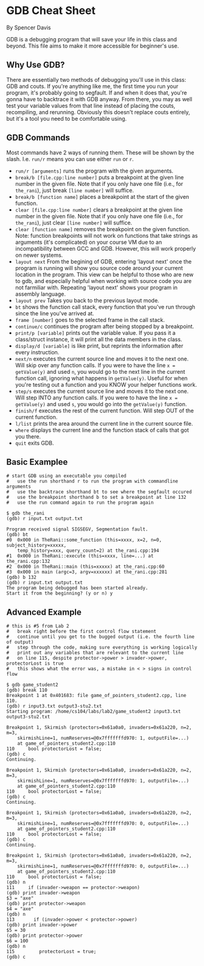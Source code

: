 # GDB Cheat Sheet

By Spencer Davis

GDB is a debugging program that will save your life in this class and beyond.
This file aims to make it more accessible for beginner's use.

## Why Use GDB?

There are essentially two methods of debugging you'll use in this class: GDB and couts.
If you're anything like me, the first time you run your program, it's probably going to segfault.
If and when it does that, you're gonna have to backtrace it with GDB anyway.
From there, you may as well test your variable values from that line instead of placing the couts, recompiling, and rerunning.
Obviously this doesn't replace couts entirely, but it's a tool you need to be comfortable using.

## GDB Commands

Most commands have 2 ways of running them.
These will be shown by the slash. I.e. `run/r` means you can use either `run` or `r`.

- `run/r [arguments]` runs the program with the given arguments.
- `break/b [file.cpp:line number]` puts a breakpoint at the given line number in the given file.
  Note that if you only have one file (i.e., for `the_rani`), just break `[line number]` will suffice.
- `break/b [function name]` places a breakpoint at the start of the given function.
- `clear [file.cpp:line number]` clears a breakpoint at the given line number in the given file.
  Note that if you only have one file (i.e., for `the_rani`), just clear `[line number]` will suffice.
- `clear [function name]` removes the breakpoint on the given function.
  Note: function breakpoints will not work on functions that take strings as arguments (it's complicated) on your course VM due to an incompatibility between GCC and GDB.
  However, this will work properly on newer systems.
- `layout next` From the begining of GDB, entering 'layout next' once the program is running will show you source code around your current location in the program. 
  This view can be helpful to those who are new to gdb, and especially helpful when working with source code you are not farmiliar with. 
  Repeating 'layout next' shows your program in assembly language.
- `layout prev` Takes you back to the previous layout mode. 
- `bt` shows the function call stack, every function that you've run through since the line you've arrived at.
- `frame [number]` goes to the selected frame in the call stack.
- `continue/c` continues the program after being stopped by a breakpoint.
- `print/p [variable]` prints out the variable value.
  If you pass it a class/struct instance, it will print all the data members in the class.
- `display/d [variable]` is like print, but reprints the information after every instruction.
- `next/n` executes the current source line and moves it to the next one.
  Will skip over any function calls.
  If you were to have the line `x = getValue(y)` and used `n`, you would go to the next line in the current function call, ignoring what happens in `getValue(y)`.
  Useful for when you're testing out a function and you KNOW your helper functions work.
- `step/s` executes the current source line and moves it to the next one.
  Will step INTO any function calls.
  If you were to have the line `x = getValue(y)` and used `s`, you would go into the `getValue(y)` function.
- `finish/f` executes the rest of the current function.
  Will step OUT of the current function.
- `l/list` prints the area around the current line in the current source file.
- `where` displays the current line and the function stack of calls that got you there.
- `quit` exits GDB.

## Basic Examplee

```
# start GDB using an executable you compiled
#   use the run shorthand r to run the program with commandline arguments
#   use the backtrace shorthand bt to see where the segfault occured
#   use the breakpoint shorthand b to set a breakpoint at line 132
#   use the run command again to run the program again

$ gdb the_rani
(gdb) r input.txt output.txt

Program received signal SIGSEGV, Segmentation fault.
(gdb) bt
#0  0x000 in TheRani::some_function (this=xxxx, x=2, n=0, subject_history=xxxxx,
    temp_history=xxx, query_count=2) at the_rani.cpp:194
#1  0x000 in TheRani::execute (this=xxxx, line=...) at the_rani.cpp:132
#2  0x000 in TheRani::main (this=xxxxx) at the_rani.cpp:60
#3  0x000 in main (argc=3, argv=xxxxxx) at the_rani.cpp:281
(gdb) b 132
(gdb) r input.txt output.txt
The program being debugged has been started already.
Start it from the beginning? (y or n) y
```

## Advanced Example

```
# this is #5 from Lab 2
#   break right before the first control flow statement
#   continue until you get to the bugged output (i.e. the fourth line of output)
#   step through the code, making sure everything is working logically
#   print out any variables that are relevant to the current line
#   on line 115, despite protector->power > invader->power, protectorLost is true
#   this shows what the error was, a mistake in < > signs in control flow

$ gdb game_student2
(gdb) break 110
Breakpoint 1 at 0x401683: file game_of_pointers_student2.cpp, line 110.
(gdb) r input3.txt output3-stu2.txt
Starting program: /home/cs104/labs/lab2/game_student2 input3.txt output3-stu2.txt

Breakpoint 1, Skirmish (protectors=0x61a0a0, invaders=0x61a220, n=2, m=3, 
    skirmishLine=1, numReserves=@0x7fffffffd970: 1, outputFile=...)
    at game_of_pointers_student2.cpp:110
110	    bool protectorLost = false;
(gdb) c
Continuing.

Breakpoint 1, Skirmish (protectors=0x61a0a0, invaders=0x61a220, n=2, m=3, 
    skirmishLine=1, numReserves=@0x7fffffffd970: 1, outputFile=...)
    at game_of_pointers_student2.cpp:110
110	    bool protectorLost = false;
(gdb) c
Continuing.

Breakpoint 1, Skirmish (protectors=0x61a0a0, invaders=0x61a220, n=2, m=3, 
    skirmishLine=1, numReserves=@0x7fffffffd970: 0, outputFile=...)
    at game_of_pointers_student2.cpp:110
110	    bool protectorLost = false;
(gdb) c
Continuing.

Breakpoint 1, Skirmish (protectors=0x61a0a0, invaders=0x61a220, n=2, m=3, 
    skirmishLine=1, numReserves=@0x7fffffffd970: 0, outputFile=...)
    at game_of_pointers_student2.cpp:110
110	    bool protectorLost = false;
(gdb) n
111	    if (invader->weapon == protector->weapon)
(gdb) print invader->weapon
$3 = "axe"
(gdb) print protector->weapon
$4 = "axe"
(gdb) n
113	      if (invader->power < protector->power)
(gdb) print invader->power
$5 = 30
(gdb) print protector->power
$6 = 100
(gdb) n
115	        protectorLost = true;
(gdb) c
```
